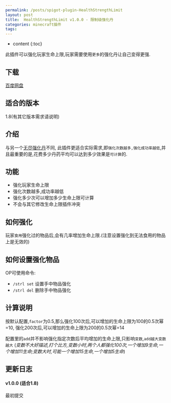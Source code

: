 ```yaml
---
permalink: /posts/spigot-plugin-HealthStrengthLimit
layout: post
title:  HealthStrengthLimit v1.0.0 - 限制级强化丹
categories: minecraft插件
tags:
---
```


* content
{:toc}

此插件可以强化玩家生命上限,玩家需要使用`更多`的强化丹让自己变得更强.




## 下载
[百度网盘](https://pan.baidu.com/s/1hs2sreG)

## 适合的版本
1.8(有其它版本需求请说明)

## 介绍
与另一个[无尽强化丹](http://blog.kongkongye.com/posts/spigot-plugin-HealthStrengthEndless)不同,
此插件更适合实际需求,即`强化次数越多,强化成功率越低`,并且最重要的是,花费多少丹药平均可以达到多少效果是`可计算`的.

## 功能
* 强化玩家生命上限
* 强化次数越多,成功率越低
* 强化多少次可以增加多少生命上限可计算
* 不会与其它修改生命上限插件冲突

## 如何强化
玩家`食用`强化过的物品后,会有几率增加生命上限.(注意设置强化到无法食用的物品上是无效的)

## 如何设置强化物品
OP可使用命令:

* `/strl set` 设置手中物品强化
* `/strl del` 删除手中物品强化

## 计算说明
按默认配置,`factor`为0.5,那么强化100次后,可以增加的生命上限为100的0.5次幂=10,
强化200次后,可以增加的生命上限为200的0.5次幂=14

配置里的`add`并不影响强化指定次数后平均增加的生命上限,只影响`变数`,`add越大变数越大`
(*变数不大好描述,打个比方,变数小时,两个人都强化100次,一个增加9生命,一个增加11生命;变数大时,可能一个增加15生命,一个增加5生命*)

## 更新日志
#### v1.0.0 (适合1.8)
最初提交
